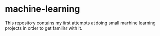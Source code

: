 # machine-learning
This repository contains my first attempts at doing small machine learning projects in order to get familiar with it.
